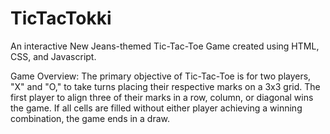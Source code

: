 # TicTacTokki
An interactive New Jeans-themed Tic-Tac-Toe Game created using HTML, CSS, and Javascript.

Game Overview: The primary objective of Tic-Tac-Toe is for two players, "X" and "O," to take turns placing their respective marks on a 3x3 grid. The first player to align three of their marks in a row, column, or diagonal wins the game. If all cells are filled without either player achieving a winning combination, the game ends in a draw. 
